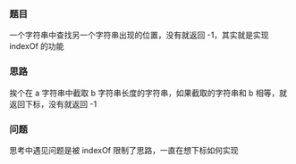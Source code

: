 ### 题目
一个字符串中查找另一个字符串出现的位置，没有就返回 -1，其实就是实现 indexOf 的功能

### 思路
挨个在 a 字符串中截取 b 字符串长度的字符串，如果截取的字符串和 b 相等，就返回下标，没有就返回 -1

### 问题
思考中遇见问题是被 indexOf 限制了思路，一直在想下标如何实现